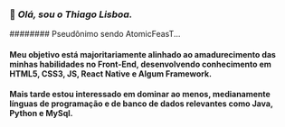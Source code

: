### 👋 *Olá, sou o Thiago Lisboa.*
######## Pseudônimo sendo AtomicFeasT...
#### Meu objetivo está majoritariamente alinhado ao amadurecimento das minhas habilidades no Front-End, desenvolvendo conhecimento em HTML5, CSS3, JS, React Native e Algum Framework. 
#### Mais tarde estou interessado em dominar ao menos, medianamente línguas de programação e de banco de dados relevantes como Java, Python e MySql.

